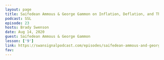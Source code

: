 ```yaml
---
layout: page
title: Saifedean Ammous & George Gammon on Inflation, Deflation, and The Bitcoin Standard
podcast: SSL
episode: 23
hosts: Brady Swenson
date: Aug 14, 2020
guest: Saifedean Ammous & George Gammon
lesson: ['9']
link: https://swansignalpodcast.com/episodes/saifedean-ammous-and-george-gammon-e23
fav: 
---
```

